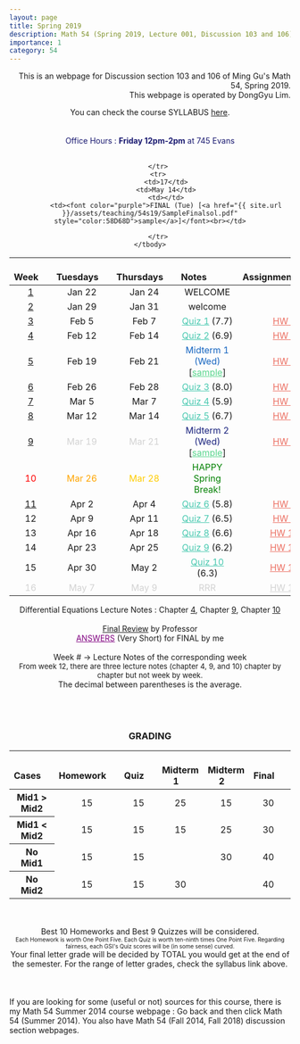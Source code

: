 ```yaml
---
layout: page
title: Spring 2019
description: Math 54 (Spring 2019, Lecture 001, Discussion 103 and 106)
importance: 1
category: 54
---
```

<html>
<style>
	td {
      text-align: center;
    }
</style>

<body>


<p align=right>This is an webpage for Discussion section 103 and 106 of Ming Gu's Math 54, Spring 2019.<br>
This webpage is operated by DongGyu Lim.<br></p>
<center>
You can check the course SYLLABUS <a href="https://math.berkeley.edu/~mgu/MA54Spring2019/index.html" target="_blank">here</a>.</center><br><br>

<center><font color="midnightblue">Office Hours : <b>Friday 12pm-2pm</b> at 745 Evans </font></center><br>

<center>
<table>
	<thead>
		<th scope="col">&emsp;Week&emsp;</th>
		<th scope="col">&emsp;Tuesdays&emsp;</th>
		<th scope="col">&emsp;Thursdays&emsp;</th>
		<th scope="col">&emsp;&emsp;&emsp;Notes&emsp;&emsp;&emsp;</th>
		<th scope="col">&emsp;&emsp;&emsp;Assignments&emsp;&emsp;&emsp;</th>
	</thead>
	<tbody>
		<tr>
			<td><a href="{{ site.url }}/assets/teaching/54s19/week1.pdf">1</a></td>
			<td>Jan 22</td>
			<td>Jan 24</td>
			<td>WELCOME</td>
		</tr>
		<tr>
			<td><a href="{{ site.url }}/assets/teaching/54s19/week2.pdf">2</a></td>
			<td>Jan 29</td>
			<td>Jan 31</td>
			<td>welcome</td>
		</tr>
		<tr>
			<td><a href="{{ site.url }}/assets/teaching/54s19/week3.pdf">3</a></td>
			<td>Feb 5</td>
			<td>Feb 7</td>
			<td><a href="{{ site.url }}/assets/teaching/54s19/Q1.pdf" style="color:48C9B0">Quiz 1</a> (7.7)</td>
			<td><a href="{{ site.url }}/assets/teaching/54s19/homework1.pdf" style="color:EC7063">HW 1</a></td>
		</tr>
		<tr>
			<td><a href="{{ site.url }}/assets/teaching/54s19/week4.pdf">4</a></td>
			<td>Feb 12</td>
			<td>Feb 14</td>
			<td><a href="{{ site.url }}/assets/teaching/54s19/Q2.pdf" style="color:48C9B0">Quiz 2</a> (6.9)</td>
			<td><a href="{{ site.url }}/assets/teaching/54s19/homework2.pdf" style="color:EC7063">HW 2</a></td>
		</tr>
		<tr>
			<td><a href="{{ site.url }}/assets/teaching/54s19/week5.pdf">5</a></td>
			<td>Feb 19</td>
			<td>Feb 21</td>
			<td><font color="1565co">Midterm 1 (Wed)</font> [<a href="{{ site.url }}/assets/teaching/54s19/SampleMid1sol.pdf" style="color:58D68D">sample</a>]</a></td>
			<td><a href="{{ site.url }}/assets/teaching/54s19/homework3.pdf" style="color:EC7063">HW 3</a></td>
		</tr>
		<tr>
			<td><a href="{{ site.url }}/assets/teaching/54s19/week6.pdf">6</a></td>
			<td>Feb 26</td>
			<td>Feb 28</td>
			<td><a href="{{ site.url }}/assets/teaching/54s19/Q3.pdf" style="color:48C9B0">Quiz 3</a> (8.0)</td>
			<td><a href="{{ site.url }}/assets/teaching/54s19/homework4.pdf" style="color:EC7063">HW 4</a></td>
		</tr>
		<tr>
			<td><a href="{{ site.url }}/assets/teaching/54s19/week7.pdf">7</a></td>
			<td>Mar 5</td>
			<td>Mar 7</td>
			<td><a href="{{ site.url }}/assets/teaching/54s19/Q4.pdf" style="color:48C9B0">Quiz 4</a> (5.9)</td>
			<td><a href="{{ site.url }}/assets/teaching/54s19/homework5.pdf" style="color:EC7063">HW 5</a></td>
		</tr>
		<tr>
			<td><a href="{{ site.url }}/assets/teaching/54s19/week8.pdf">8</a></td>
			<td>Mar 12</td>
			<td>Mar 14</td>
			<td><a href="{{ site.url }}/assets/teaching/54s19/Q5.pdf" style="color:48C9B0">Quiz 5</a> (6.7)</td>
			<td><a href="{{ site.url }}/assets/teaching/54s19/homework6.pdf" style="color:EC7063">HW 6</a></td>
		</tr>
		<tr>
			<td><a href="{{ site.url }}/assets/teaching/54s19/week9.pdf">9</a></td>
			<td><font color="lightgray">Mar 19</font></td>
			<td><font color="lightgray">Mar 21</font></td>
			<td><font color="1a237e">Midterm 2 (Wed)</font> [<a href="{{ site.url }}/assets/teaching/54s19/SampleMid2sol.pdf" style="color:58D68D">sample</a>]</td>
			<td><a href="{{ site.url }}/assets/teaching/54s19/homework7.pdf" style="color:EC7063">HW 7</a></td>
		</tr>
		<tr>
			<td><font color="red">10</font></td>
			<td><font color="orange">Mar 26</font></td>
			<td><font color="ffcc00">Mar 28</font></td>
			<td><font color="green">HAPPY Spring Break!</font></td>
		</tr>
		<tr>
			<td><a href="{{ site.url }}/assets/teaching/54s19/week11.pdf">11</a></td>
			<td>Apr 2</td>
			<td>Apr 4</td>
			<td><a href="{{ site.url }}/assets/teaching/54s19/Q6.pdf" style="color:48C9B0">Quiz 6</a> (5.8)</td>
			<td><a href="{{ site.url }}/assets/teaching/54s19/homework8.pdf" style="color:EC7063">HW 8</a></td>
		</tr>
		<tr>
			<td>12</td>
			<td>Apr 9</td>
			<td>Apr 11</td>
			<td><a href="{{ site.url }}/assets/teaching/54s19/Q7.pdf" style="color:48C9B0">Quiz 7</a> (6.5)</td>
			<td><a href="{{ site.url }}/assets/teaching/54s19/homework9.pdf" style="color:EC7063">HW 9</a></td>
		</tr>
		<tr>
			<td>13</td>
			<td>Apr 16</td>
			<td>Apr 18</td>
			<td><a href="{{ site.url }}/assets/teaching/54s19/Q8.pdf" style="color:48C9B0">Quiz 8</a> (6.6)</td>
			<td><a href="{{ site.url }}/assets/teaching/54s19/homework10.pdf" style="color:EC7063">HW 10</a></td>
		</tr>
		<tr>
			<td>14</td>
			<td>Apr 23</td>
			<td>Apr 25</td>
			<td><a href="{{ site.url }}/assets/teaching/54s19/Q9.pdf" style="color:48C9B0">Quiz 9</a> (6.2)</td>
			<td><a href="{{ site.url }}/assets/teaching/54s19/homework11.pdf" style="color:EC7063">HW 11</a></td>
		</tr>
		<tr>
			<td>15</td>
			<td>Apr 30</td>
			<td>May 2</td>
			<td><a href="{{ site.url }}/assets/teaching/54s19/Q10.pdf" style="color:48C9B0">Quiz 10</a> (6.3)</td>
			<td><a href="{{ site.url }}/assets/teaching/54s19/homework12.pdf" style="color:EC7063">HW 12</a></td>
		</tr>
		<tr>
			<td><font color="lightgray">16</font></td>
			<td><font color="lightgray">May 7</font></td>
			<td><font color="lightgray">May 9</font></td>
			<td><font color="lightgray">RRR</font></td>
			<td><a href="{{ site.url }}/assets/teaching/54s19/homework13.pdf" style="color:lightgray">HW 13</a></td>

		</tr>
		<tr>
			<td>17</td>
			<td>May 14</td>
			<td></td>
			<td><font color="purple">FINAL (Tue) [<a href="{{ site.url }}/assets/teaching/54s19/SampleFinalsol.pdf" style="color:58D68D">sample</a>]</font><br></td>

		</tr>
	</tbody>
</table>
</center>
<center>Differential Equations Lecture Notes : Chapter <a href="{{ site.url }}/assets/teaching/54s19/DE4.pdf">4</a>, Chapter <a href="{{ site.url }}/assets/teaching/54s19/DE9.pdf">9</a>, Chapter <a href="{{ site.url }}/assets/teaching/54s19/DE10.pdf">10</a></center><br>
<center><a href="{{ site.url }}/assets/teaching/54s19/FinalReview.pdf">Final Review</a> by Professor</center>
<center><a href="{{ site.url }}/assets/teaching/54s19/Finalsol.pdf" style="color:purple">ANSWERS</a> (Very Short) for FINAL by me</center><br>
<center>Week # -> Lecture Notes of the corresponding week</center>
<center><font size="2">From week 12, there are three lecture notes (chapter 4, 9, and 10) chapter by chapter but not week by week.</font></center>
<center>The decimal between parentheses is the average.</center><br><br><br>

<center><h3><font color="">GRADING</font></h3>
<table>
	<thead>
		<th scope="col">&emsp;Cases&emsp;</th>
		<th scope="col">&emsp;Homework&emsp;</th>
		<th scope="col">&emsp;Quiz&emsp;</th>
		<th scope="col">&emsp;Midterm 1&emsp;</th>
		<th scope="col">&emsp;Midterm 2&emsp;</th>
		<th scope="col">&emsp;Final&emsp;</th>
		<th scope="col">&emsp;TOTAL&emsp;</th>
	</thead>
	<tbody>
		<tr>
			<th scope="row">Mid1 > Mid2</th>
			<td>15</td>
			<td>15</td>
			<td>25</td>
			<td>15</td>
			<td>30</td>
			<td>100</td>
		</tr>
		<tr>
			<th scope="row">Mid1 < Mid2</th>
			<td>15</td>
			<td>15</td>
			<td>15</td>
			<td>25</td>
			<td>30</td>
			<td>100</td>
		</tr>
		<tr>
			<th scope="row">No Mid1</th>
			<td>15</td>
			<td>15</td>
			<td></td>
			<td>30</td>
			<td>40</td>
			<td>100</td>
		</tr>
		<tr>
			<th scope="row">No Mid2</th>
			<td>15</td>
			<td>15</td>
			<td>30</td>
			<td></td>
			<td>40</td>
			<td>100</td>
		</tr>
	</tbody>
</table>
<br><br>
Best 10 Homeworks and Best 9 Quizzes will be considered.<br><font size="1">Each Homework is worth One Point Five. Each Quiz is worth ten-ninth times One Point Five. Regarding fairness, each GSI's Quiz scores will be (in some sense) curved.</font><br>
Your final letter grade will be decided by TOTAL you would get at the end of the semester. For the range of letter grades, check the syllabus link above.</center>
<br><br><br>If you are looking for some (useful or not) sources for this course, there is my Math 54 Summer 2014 course webpage : Go back and then click Math 54 (Summer 2014). You also have Math 54 (Fall 2014, Fall 2018) discussion section webpages.
</body>

</html>
